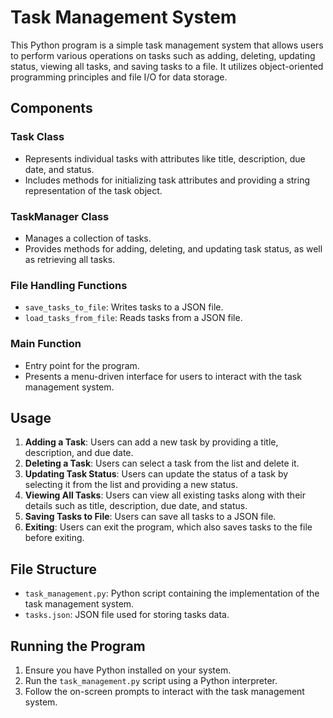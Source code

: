 # Task Management System

This Python program is a simple task management system that allows users to perform various operations on tasks such as adding, deleting, updating status, viewing all tasks, and saving tasks to a file. It utilizes object-oriented programming principles and file I/O for data storage.

## Components

### Task Class
- Represents individual tasks with attributes like title, description, due date, and status.
- Includes methods for initializing task attributes and providing a string representation of the task object.

### TaskManager Class
- Manages a collection of tasks.
- Provides methods for adding, deleting, and updating task status, as well as retrieving all tasks.

### File Handling Functions
- `save_tasks_to_file`: Writes tasks to a JSON file.
- `load_tasks_from_file`: Reads tasks from a JSON file.

### Main Function
- Entry point for the program.
- Presents a menu-driven interface for users to interact with the task management system.

## Usage

1. **Adding a Task**: Users can add a new task by providing a title, description, and due date.
2. **Deleting a Task**: Users can select a task from the list and delete it.
3. **Updating Task Status**: Users can update the status of a task by selecting it from the list and providing a new status.
4. **Viewing All Tasks**: Users can view all existing tasks along with their details such as title, description, due date, and status.
5. **Saving Tasks to File**: Users can save all tasks to a JSON file.
6. **Exiting**: Users can exit the program, which also saves tasks to the file before exiting.

## File Structure

- `task_management.py`: Python script containing the implementation of the task management system.
- `tasks.json`: JSON file used for storing tasks data.

## Running the Program

1. Ensure you have Python installed on your system.
2. Run the `task_management.py` script using a Python interpreter.
3. Follow the on-screen prompts to interact with the task management system.
